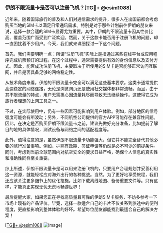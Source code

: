 ### 伊朗不限流量卡是否可以注册飞机？[[TG💪+ @esim1088](https://t.me/s/esim1088)]

近年来，随着国际旅行的普及和人们对通信需求的提升，很多人在出国前都会考虑购买当地的SIM卡以满足日常通讯需求。特别是对于那些计划前往伊朗的朋友来说，选择一款合适的SIM卡显得尤为重要。其中，伊朗的不限流量卡因其性价比高、覆盖范围广而受到广泛欢迎。然而，关于这款卡能否用于注册飞机的问题，却一直困扰着不少用户。今天，我们就来详细探讨一下这个问题。

首先，我们需要明确一点：所谓“注册飞机”实际上是指通过某些在线平台或应用程序完成机票预订的过程。在这个过程中，通常需要提供有效的身份信息以及支付方式。因此，能否成功注册飞机，主要取决于所使用的SIM卡是否能够正常访问互联网，并且是否具备足够的网络稳定性。

从技术角度来看，伊朗的不限流量卡完全可以满足这些基本要求。这类卡通常提供高速稳定的网络连接，无论是浏览网页还是使用社交媒体都非常流畅。而且，由于其不限流量的特点，用户无需担心因流量耗尽而导致无法继续操作。这使得它成为旅行者理想的上网工具之一。

不过，在实际使用中，仍有一些因素可能影响到用户体验。例如，部分地区的信号强度可能会有所波动；另外，不同航空公司提供的官方APP可能存在兼容性问题。因此，在决定是否购买伊朗不限流量卡之前，建议先做好充分准备，比如提前了解目的地的具体情况，测试设备与网络之间的适配程度等。

此外，值得注意的是，虽然伊朗不限流量卡功能强大，但它并不能完全替代其他必要的旅行准备事项。例如，护照有效期、签证申请等仍然是必不可少的前提条件。同时，考虑到当前全球范围内对航空安全的要求日益严格，确保个人信息的真实性和准确性同样至关重要。

综上所述，伊朗不限流量卡是可以用来注册飞机的，只要用户合理规划并妥善利用这一资源，就能轻松应对海外出行的各种挑战。当然，为了更好地享受旅程，我们还应该关注更多细节上的优化措施，比如下载离线地图、备份重要文件等。只有这样，才能真正实现无忧无虑地畅游世界！

最后提醒大家，如果您正在寻找高质量且可靠的伊朗SIM卡服务，不妨多参考一下市场上现有的产品评价。毕竟，选择一款适合自己的卡片不仅关系到旅途中的便利程度，更直接影响到整体体验的好坏。希望每位朋友都能找到最适合自己的解决方案！

[[TG💪+ @esim1088](https://t.me/s/esim1088) ![Image](https://i.postimg.cc/4NQfJmqS/Snipaste-2025-05-13-00-14-12.png)]